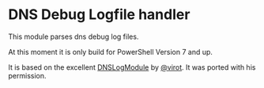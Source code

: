 # DNS Debug Logfile handler

This module parses dns debug log files.

At this moment it is only build for PowerShell Version 7 and up.

It is based on the excellent [DNSLogModule](https://github.com/virot/DNSLogModule) by [@virot](https://github.com/virot).
It was ported with his permission.
